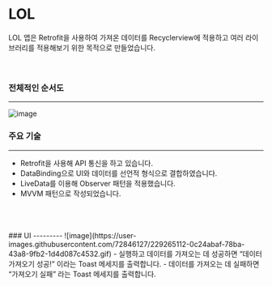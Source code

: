 # LOL
LOL 앱은 Retrofit을 사용하여 가져온 데이터를 Recyclerview에 적용하고 여러 라이브러리를 적용해보기 위한 목적으로 만들었습니다.
<br>
<br>
<br>

### 전체적인 순서도
----------
![image](https://user-images.githubusercontent.com/72846127/229264807-b921d36c-2fc2-40d0-a381-3c86d1a939bf.png)

### 주요 기술
---------
- Retrofit을 사용해 API 통신을 하고 있습니다.
- DataBinding으로 UI와 데이터를 선언적 형식으로 결합하였습니다.
- LiveData를 이용해 Observer 패턴을 적용했습니다.
- MVVM 패턴으로 작성되었습니다.
<br>
<br>
<br>
### UI
---------
![image](https://user-images.githubusercontent.com/72846127/229265112-0c24abaf-78ba-43a8-9fb2-1d4d087c4532.gif)
-  실행하고 데이터를 가져오는 데 성공하면 “데이터 가져오기 성공!” 이라는 Toast 메세지를 출력합니다.
-  데이터를 가져오는 데 실패하면 “가져오기 실패” 라는 Toast 메세지를 출력합니다.
